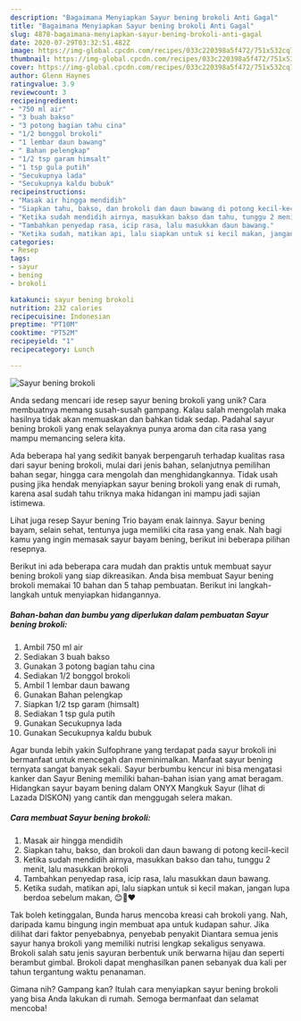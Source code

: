 ```yaml
---
description: "Bagaimana Menyiapkan Sayur bening brokoli Anti Gagal"
title: "Bagaimana Menyiapkan Sayur bening brokoli Anti Gagal"
slug: 4878-bagaimana-menyiapkan-sayur-bening-brokoli-anti-gagal
date: 2020-07-29T03:32:51.482Z
image: https://img-global.cpcdn.com/recipes/033c220398a5f472/751x532cq70/sayur-bening-brokoli-foto-resep-utama.jpg
thumbnail: https://img-global.cpcdn.com/recipes/033c220398a5f472/751x532cq70/sayur-bening-brokoli-foto-resep-utama.jpg
cover: https://img-global.cpcdn.com/recipes/033c220398a5f472/751x532cq70/sayur-bening-brokoli-foto-resep-utama.jpg
author: Glenn Haynes
ratingvalue: 3.9
reviewcount: 3
recipeingredient:
- "750 ml air"
- "3 buah bakso"
- "3 potong bagian tahu cina"
- "1/2 bonggol brokoli"
- "1 lembar daun bawang"
- " Bahan pelengkap"
- "1/2 tsp garam himsalt"
- "1 tsp gula putih"
- "Secukupnya lada"
- "Secukupnya kaldu bubuk"
recipeinstructions:
- "Masak air hingga mendidih"
- "Siapkan tahu, bakso, dan brokoli dan daun bawang di potong kecil-kecil"
- "Ketika sudah mendidih airnya, masukkan bakso dan tahu, tunggu 2 menit, lalu masukkan brokoli"
- "Tambahkan penyedap rasa, icip rasa, lalu masukkan daun bawang."
- "Ketika sudah, matikan api, lalu siapkan untuk si kecil makan, jangan lupa berdoa sebelum makan, 😊🖤❤"
categories:
- Resep
tags:
- sayur
- bening
- brokoli

katakunci: sayur bening brokoli 
nutrition: 232 calories
recipecuisine: Indonesian
preptime: "PT10M"
cooktime: "PT52M"
recipeyield: "1"
recipecategory: Lunch

---
```



![Sayur bening brokoli](https://img-global.cpcdn.com/recipes/033c220398a5f472/751x532cq70/sayur-bening-brokoli-foto-resep-utama.jpg)

Anda sedang mencari ide resep sayur bening brokoli yang unik? Cara membuatnya memang susah-susah gampang. Kalau salah mengolah maka hasilnya tidak akan memuaskan dan bahkan tidak sedap. Padahal sayur bening brokoli yang enak selayaknya punya aroma dan cita rasa yang mampu memancing selera kita.

Ada beberapa hal yang sedikit banyak berpengaruh terhadap kualitas rasa dari sayur bening brokoli, mulai dari jenis bahan, selanjutnya pemilihan bahan segar, hingga cara mengolah dan menghidangkannya. Tidak usah pusing jika hendak menyiapkan sayur bening brokoli yang enak di rumah, karena asal sudah tahu triknya maka hidangan ini mampu jadi sajian istimewa.

Lihat juga resep Sayur bening Trio bayam enak lainnya. Sayur bening bayam, selain sehat, tentunya juga memiliki cita rasa yang enak. Nah bagi kamu yang ingin memasak sayur bayam bening, berikut ini beberapa pilihan resepnya.


Berikut ini ada beberapa cara mudah dan praktis untuk membuat sayur bening brokoli yang siap dikreasikan. Anda bisa membuat Sayur bening brokoli memakai 10 bahan dan 5 tahap pembuatan. Berikut ini langkah-langkah untuk menyiapkan hidangannya.

<!--inarticleads1-->

##### Bahan-bahan dan bumbu yang diperlukan dalam pembuatan Sayur bening brokoli:

1. Ambil 750 ml air
1. Sediakan 3 buah bakso
1. Gunakan 3 potong bagian tahu cina
1. Sediakan 1/2 bonggol brokoli
1. Ambil 1 lembar daun bawang
1. Gunakan  Bahan pelengkap
1. Siapkan 1/2 tsp garam (himsalt)
1. Sediakan 1 tsp gula putih
1. Gunakan Secukupnya lada
1. Gunakan Secukupnya kaldu bubuk


Agar bunda lebih yakin Sulfophrane yang terdapat pada sayur brokoli ini bermanfaat untuk mencegah dan meminimalkan. Manfaat sayur bening ternyata sangat banyak sekali. Sayur berbumbu kencur ini bisa mengatasi kanker dan Sayur Bening memiliki bahan-bahan isian yang amat beragam. Hidangkan sayur bayam bening dalam ONYX Mangkuk Sayur (lihat di Lazada DISKON) yang cantik dan menggugah selera makan. 

<!--inarticleads2-->

##### Cara membuat Sayur bening brokoli:

1. Masak air hingga mendidih
1. Siapkan tahu, bakso, dan brokoli dan daun bawang di potong kecil-kecil
1. Ketika sudah mendidih airnya, masukkan bakso dan tahu, tunggu 2 menit, lalu masukkan brokoli
1. Tambahkan penyedap rasa, icip rasa, lalu masukkan daun bawang.
1. Ketika sudah, matikan api, lalu siapkan untuk si kecil makan, jangan lupa berdoa sebelum makan, 😊🖤❤


Tak boleh ketinggalan, Bunda harus mencoba kreasi cah brokoli yang. Nah, daripada kamu bingung ingin membuat apa untuk kudapan sahur. Jika dilihat dari faktor penyebabnya, penyebab penyakit Diantara semua jenis sayur hanya brokoli yang memiliki nutrisi lengkap sekaligus senyawa. Brokoli salah satu jenis sayuran berbentuk unik berwarna hijau dan seperti berambut gimbal. Brokoli dapat menghasilkan panen sebanyak dua kali per tahun tergantung waktu penanaman. 

Gimana nih? Gampang kan? Itulah cara menyiapkan sayur bening brokoli yang bisa Anda lakukan di rumah. Semoga bermanfaat dan selamat mencoba!
